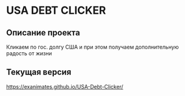 # USA DEBT CLICKER

Описание проекта
------------

Кликаем по гос. долгу США и при этом получаем дополнительную радость от жизни

Текущая версия
------------
https://exanimates.github.io/USA-Debt-Clicker/
